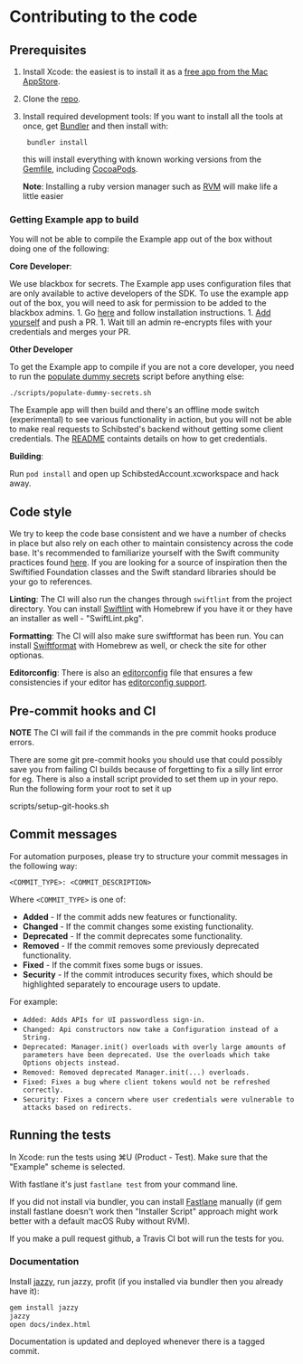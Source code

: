# Contributing to the code

## Prerequisites

1. Install Xcode: the easiest is to install it as a [free app from the Mac AppStore](https://itunes.apple.com/us/app/xcode/id497799835?mt=12).
1. Clone the [repo](github.com/schibsted/account-sdk-ios).
1. Install required development tools:
    If you want to install all the tools at once, get [Bundler](https://bundler.io/) and then install with:

        bundler install

    this will install everything with known working versions from the [Gemfile](https://github.com/schibsted/account-sdk-ios/blob/master/Gemfile), including [CocoaPods](https://cocoapods.org/).

    **Note**: Installing a ruby version manager such as [RVM](https://rvm.io) will make life a little easier

### Getting Example app to build

You will not be able to compile the Example app out of the box without doing one of the following:

**Core Developer**:

We use blackbox for secrets. The Example app uses configuration files that are only available to active developers of the SDK. To use the example app out of the box, you will need to ask for permission to be added to the blackbox admins.
    1. Go [here](https://github.com/StackExchange/blackbox) and follow installation instructions.
    1. [Add yourself](https://github.com/StackExchange/blackbox#how-to-indoctrinate-a-new-user-into-the-system) and push a PR.
    1. Wait till an admin re-encrypts files with your credentials and merges your PR.

**Other Developer**

To get the Example app to compile if you are not a core developer, you need to run the [populate dummy secrets](https://github.com/schibsted/account-sdk-ios/blob/master/scripts/populate-dummy-secrets.sh) script before anything else:

    ./scripts/populate-dummy-secrets.sh

The Example app will then build and there's an offline mode switch (experimental) to see various functionality in action, but you will not be able to make real requests to Schibsted's backend without getting some client credentials. The [README](https://github.com/schibsted/account-sdk-ios/blob/master/README.md) containts details on how to get credentials.

**Building**:

Run `pod install` and open up SchibstedAccount.xcworkspace and hack away.

## Code style

We try to keep the code base consistent and we have a number of checks in place but also rely on each other to maintain consistency across the code base. It's recommended to familiarize yourself with the Swift community practices found [here](https://swift.org/documentation/api-design-guidelines/). If you are looking for a source of inspiration then the Swiftified Foundation classes and the Swift standard libraries should be your go to references.

**Linting**: The CI will also run the changes through `swiftlint` from the project directory. You can install [Swiftlint](https://github.com/realm/SwiftLint) with Homebrew if you have it or they have an installer as well - "SwiftLint.pkg".

**Formatting**: The CI will also make sure swiftformat has been run. You can install [Swiftformat](https://github.com/nicklockwood/SwiftFormat) with Homebrew as well, or check the site for other optionas.

**Editorconfig**: There is also an [editorconfig](https://github.com/schibsted/account-sdk-ios/blob/master/.editorconfig) file that ensures a few consistencies if your editor has [editorconfig support](http://editorconfig.org/#download).

## Pre-commit hooks and CI

**NOTE** The CI will fail if the commands in the pre commit hooks produce errors.

There are some git pre-commit hooks you should use that could possibly save you from failing CI builds because of forgetting to fix a silly lint error for eg. There is also a install script provided to set them up in your repo. Run the following form your root to set it up

  scripts/setup-git-hooks.sh

## Commit messages

For automation purposes, please try to structure your commit messages in the following way:
```
<COMMIT_TYPE>: <COMMIT_DESCRIPTION>
```
Where `<COMMIT_TYPE>` is one of:
* **Added** - If the commit adds new features or functionality.
* **Changed** - If the commit changes some existing functionality.
* **Deprecated** - If the commit deprecates some functionality.
* **Removed** - If the commit removes some previously deprecated functionality.
* **Fixed** - If the commit fixes some bugs or issues.
* **Security** - If the commit introduces security fixes, which should be highlighted separately to
encourage users to update.

For example:
* `Added: Adds APIs for UI passwordless sign-in.`
* `Changed: Api constructors now take a Configuration instead of a String.`
* `Deprecated: Manager.init() overloads with overly large amounts of parameters have been
deprecated. Use the overloads which take Options objects instead.`
* `Removed: Removed deprecated Manager.init(...) overloads.`
* `Fixed: Fixes a bug where client tokens would not be refreshed correctly.`
* `Security: Fixes a concern where user credentials were vulnerable to attacks based on redirects.`

## **Running the tests**

In Xcode: run the tests using &#8984;U (Product - Test). Make sure that the "Example" scheme is selected.

With fastlane it's just `fastlane test` from your command line.

If you did not install via bundler, you can install [Fastlane](https://github.com/fastlane/fastlane) manually (if gem install fastlane doesn't work then "Installer Script" approach might work better with a default macOS Ruby without RVM).

If you make a pull request github, a Travis CI bot will run the tests for you.

### **Documentation**

Install [jazzy](https://github.com/realm/jazzy), run jazzy, profit (if you installed via bundler then you already have it):

```bash
gem install jazzy
jazzy
open docs/index.html
```

Documentation is updated and deployed whenever there is a tagged commit.
